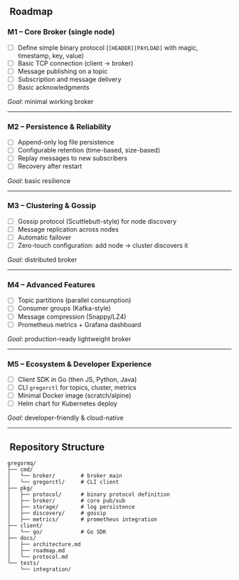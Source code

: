 ## ️ Roadmap

### **M1 – Core Broker (single node)**
- [ ] Define simple binary protocol (`[HEADER][PAYLOAD]` with magic, timestamp, key, value)  
- [ ] Basic TCP connection (client → broker)  
- [ ] Message publishing on a topic  
- [ ] Subscription and message delivery  
- [ ] Basic acknowledgments  

*Goal*: minimal working broker  

---

### **M2 – Persistence & Reliability**
- [ ] Append-only log file persistence  
- [ ] Configurable retention (time-based, size-based)  
- [ ] Replay messages to new subscribers  
- [ ] Recovery after restart  

*Goal*: basic resilience  

---

### **M3 – Clustering & Gossip**
- [ ] Gossip protocol (Scuttlebutt-style) for node discovery  
- [ ] Message replication across nodes  
- [ ] Automatic failover  
- [ ] Zero-touch configuration: add node → cluster discovers it  

*Goal*: distributed broker  

---

### **M4 – Advanced Features**
- [ ] Topic partitions (parallel consumption)  
- [ ] Consumer groups (Kafka-style)  
- [ ] Message compression (Snappy/LZ4)  
- [ ] Prometheus metrics + Grafana dashboard  

*Goal*: production-ready lightweight broker  

---

### **M5 – Ecosystem & Developer Experience**
- [ ] Client SDK in Go (then JS, Python, Java)  
- [ ] CLI `gregorctl` for topics, cluster, metrics  
- [ ] Minimal Docker image (scratch/alpine)  
- [ ] Helm chart for Kubernetes deploy  

*Goal*: developer-friendly & cloud-native  

---

## ️ Repository Structure
```
gregormq/
├── cmd/
│   └── broker/        # broker main
│   └── gregorctl/     # CLI client
├── pkg/
│   ├── protocol/      # binary protocol definition
│   ├── broker/        # core pub/sub
│   ├── storage/       # log persistence
│   ├── discovery/     # gossip
│   ├── metrics/       # prometheus integration
├── client/
│   └── go/            # Go SDK
├── docs/
│   ├── architecture.md
│   ├── roadmap.md
│   └── protocol.md
└── tests/
    └── integration/
```

